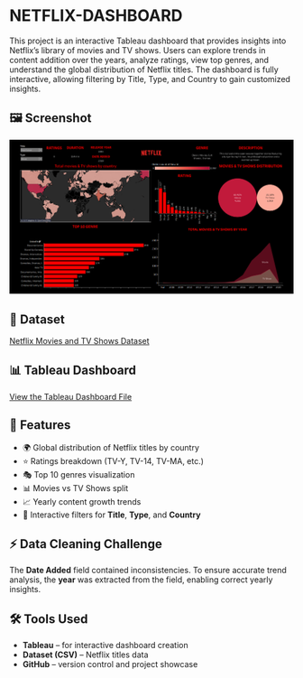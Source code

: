 # NETFLIX-DASHBOARD

This project is an interactive Tableau dashboard that provides insights into Netflix’s library of movies and TV shows. Users can explore trends in content addition over the years, analyze ratings, view top genres, and understand the global distribution of Netflix titles. The dashboard is fully interactive, allowing filtering by Title, Type, and Country to gain customized insights.

## 🖼️ Screenshot
![Netflix Dashboard Screenshot](https://github.com/LIONELcomet/NETFLIX-DASHBOARD/blob/main/Screenshot%202025-10-03%20101142.png)

## 📂 Dataset
[Netflix Movies and TV Shows Dataset](https://github.com/LIONELcomet/NETFLIX-DASHBOARD/blob/main/NETFLIX_DATA.csv)


## 📊 Tableau Dashboard
[View the Tableau Dashboard File](https://github.com/LIONELcomet/NETFLIX-DASHBOARD/blob/main/NETFLIX%20DASHBOARD.twb)

## 🚀 Features
- 🌍 Global distribution of Netflix titles by country  
- ⭐ Ratings breakdown (TV-Y, TV-14, TV-MA, etc.)  
- 🎭 Top 10 genres visualization  
- 📊 Movies vs TV Shows split  
- 📈 Yearly content growth trends  
- 🔎 Interactive filters for **Title**, **Type**, and **Country**  

## ⚡ Data Cleaning Challenge
The **Date Added** field contained inconsistencies. To ensure accurate trend analysis, the **year** was extracted from the field, enabling correct yearly insights.  

## 🛠️ Tools Used
- **Tableau** – for interactive dashboard creation  
- **Dataset (CSV)** – Netflix titles data  
- **GitHub** – version control and project showcase  


